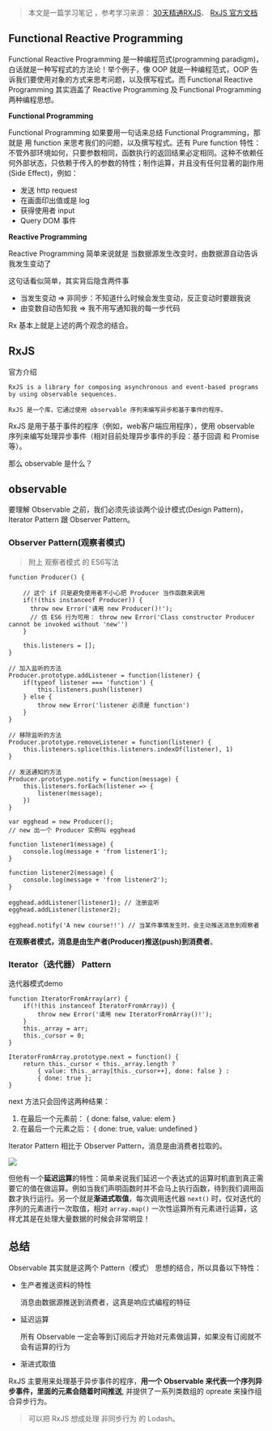 

> 本文是一篇学习笔记 ，参考学习来源：
[30天精通RXJS](https://github.com/ShaofeiZi/30-days-proficient-in-rxjs)、
[RxJS 官方文档](http://reactivex.io/rxjs/manual/overview.html)


## Functional Reactive Programming
Functional Reactive Programming 是一种编程范式(programming paradigm)，白话就是一种写程式的方法论！举个例子，像 OOP 就是一种编程范式，OOP 告诉我们要使用对象的方式来思考问题，以及撰写程式。而 Functional Reactive Programming 其实涵盖了 Reactive Programming 及 Functional Programming 两种编程思想。

**Functional Programming**

Functional Programming 如果要用一句话来总结 Functional Programming，那就是 用 function 来思考我们的问题，以及撰写程式。还有 Pure function 特性：不管外部环境如何，只要参数相同，函数执行的返回结果必定相同。这种不依赖任何外部状态，只依赖于传入的参数的特性；制作运算，并且没有任何显著的副作用(Side Effect)，例如：
- 发送 http request
- 在画面印出值或是 log
- 获得使用者 input
- Query DOM 事件

**Reactive Programming**

Reactive Programming 简单来说就是 当数据源发生改变时，由数据源自动告诉我发生变动了

这句话看似简单，其实背后隐含两件事

- 当发生变动 => 非同步：不知道什么时候会发生变动，反正变动时要跟我说
- 由变数自动告知我 => 我不用写通知我的每一步代码

Rx 基本上就是上述的两个观念的结合。

## RxJS
官方介绍
```
RxJS is a library for composing asynchronous and event-based programs by using observable sequences. 

RxJS 是一个库，它通过使用 observable 序列来编写异步和基于事件的程序。
```
RxJS 是用于基于事件的程序（例如，web客户端应用程序），使用 observable 序列来编写处理异步事件（相对目前处理异步事件的手段：基于回调 和 Promise 等）。

那么 observable 是什么？

## observable
要理解 Observable 之前，我们必须先谈谈两个设计模式(Design Pattern)， Iterator Pattern 跟 Observer Pattern。

### Observer Pattern(观察者模式)
> 附上 观察者模式 的 ES6写法

```
function Producer() {

	// 这个 if 只是避免使用者不小心把 Producer 当作函数来调用
	if(!(this instanceof Producer)) {
	  throw new Error('请用 new Producer()!');
	  // 仿 ES6 行为可用： throw new Error('Class constructor Producer cannot be invoked without 'new'')
	}

	this.listeners = [];
}

// 加入监听的方法
Producer.prototype.addListener = function(listener) {
	if(typeof listener === 'function') {
		this.listeners.push(listener)
	} else {
		throw new Error('listener 必须是 function')
	}
}

// 移除监听的方法
Producer.prototype.removeListener = function(listener) {
	this.listeners.splice(this.listeners.indexOf(listener), 1)
}

// 发送通知的方法
Producer.prototype.notify = function(message) {
	this.listeners.forEach(listener => {
		listener(message);
	})
}
```
```
var egghead = new Producer(); 
// new 出一个 Producer 实例叫 egghead

function listener1(message) {
	console.log(message + 'from listener1');
}

function listener2(message) {
	console.log(message + 'from listener2');
}

egghead.addListener(listener1); // 注册监听
egghead.addListener(listener2);

egghead.notify('A new course!!') // 当某件事情发生时，会主动推送消息到观察者
```

**在观察者模式，消息是由生产者(Producer)推送(push)到消费者**。

### Iterator（迭代器） Pattern

迭代器模式demo
```
function IteratorFromArray(arr) {
	if(!(this instanceof IteratorFromArray)) {
		throw new Error('请用 new IteratorFromArray()!');
	}
	this._array = arr;
	this._cursor = 0;	
}

IteratorFromArray.prototype.next = function() {
	return this._cursor < this._array.length ?
		{ value: this._array[this._cursor++], done: false } :
		{ done: true };
}
```
next 方法只会回传这两种结果：

1. 在最后一个元素前： { done: false, value: elem }
2. 在最后一个元素之后： { done: true, value: undefined }

Iterator Pattern 相比于 Observer Pattern，消息是由消费者拉取的。

![](https://camo.githubusercontent.com/750fb3da5e691b7d63a0028591ed137cb4133f05/68747470733a2f2f7265732e636c6f7564696e6172792e636f6d2f646f68746b796938342f696d6167652f75706c6f61642f76313438323234303739382f707573685f70756c6c2e706e67)

但他有一个**延迟运算**的特性：简单来说我们延迟一个表达式的运算时机直到真正需要它的值在做运算。例如当我们声明函数时并不会马上执行函数，待到我们调用函数才执行运行。另一个就是**渐进式取值**，每次调用迭代器 `next()` 时，仅对迭代的序列的元素进行一次取值，相对 `array.map()` 一次性运算所有元素进行运算，这样尤其是在处理大量数据的时候会非常明显！

## 总结
Observable 其实就是这两个 Pattern（模式） 思想的结合，所以具备以下特性：
- 生产者推送资料的特性

    消息由数据源推送到消费者，这真是响应式编程的特征

- 延迟运算

    所有 Observable 一定会等到订阅后才开始对元素做运算，如果没有订阅就不会有运算的行为

- 渐进式取值

RxJS 主要用来处理基于异步事件的程序，**用一个 Observable 来代表一个序列异步事件，里面的元素会随着时间推送**, 并提供了一系列类数组的 opreate 来操作组合异步行为。
> 可以把 RxJS 想成处理 非同步行为 的 Lodash。



